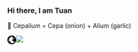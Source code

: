 ### Hi there, I am Tuan

🔵 Cepalium = Cepa (onion) + Alium (garlic)

<a href="https://cepalium.github.io" onclick="window.open(this.href, '_blank'); return false;">
    <img width="20" align="left" src="https://raw.githubusercontent.com/iconic/open-iconic/master/svg/globe.svg"/>
</a>
<a href="https://www.linkedin.com/in/tuanang/" onclick="window.open(this.href, '_blank'); return false;">
    <img width="20" align="left" src="https://cdn.jsdelivr.net/npm/simple-icons@v3/icons/linkedin.svg"/>
</a>
